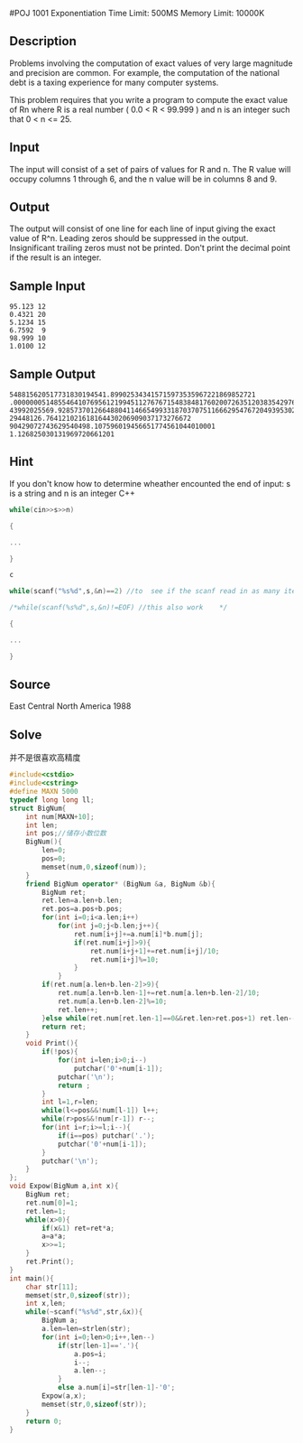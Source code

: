 #POJ 1001 Exponentiation
Time Limit: 500MS		Memory Limit: 10000K

## Description

Problems involving the computation of exact values of very large magnitude and precision are common. For example, the computation of the national debt is a taxing experience for many computer systems. 

This problem requires that you write a program to compute the exact value of Rn where R is a real number ( 0.0 < R < 99.999 ) and n is an integer such that 0 < n <= 25.
## Input

The input will consist of a set of pairs of values for R and n. The R value will occupy columns 1 through 6, and the n value will be in columns 8 and 9.
## Output

The output will consist of one line for each line of input giving the exact value of R^n. Leading zeros should be suppressed in the output. Insignificant trailing zeros must not be printed. Don't print the decimal point if the result is an integer.
## Sample Input
```
95.123 12
0.4321 20
5.1234 15
6.7592  9
98.999 10
1.0100 12
```
## Sample Output
```
548815620517731830194541.899025343415715973535967221869852721
.00000005148554641076956121994511276767154838481760200726351203835429763013462401
43992025569.928573701266488041146654993318703707511666295476720493953024
29448126.764121021618164430206909037173276672
90429072743629540498.107596019456651774561044010001
1.126825030131969720661201
```
## Hint

If you don't know how to determine wheather encounted the end of input: 
s is a string and n is an integer 
C++
```cpp
while(cin>>s>>n)

{

...

}

c

while(scanf("%s%d",s,&n)==2) //to  see if the scanf read in as many items as you want

/*while(scanf(%s%d",s,&n)!=EOF) //this also work    */

{

...

}
```
## Source
East Central North America 1988
## Solve 
并不是很喜欢高精度
```cpp
#include<cstdio>
#include<cstring>
#define MAXN 5000
typedef long long ll;
struct BigNum{
	int num[MAXN+10];
	int len;
	int pos;//储存小数位数 
	BigNum(){
		len=0;
		pos=0;
		memset(num,0,sizeof(num));
	}
	friend BigNum operator* (BigNum &a, BigNum &b){
		BigNum ret;
		ret.len=a.len+b.len;
		ret.pos=a.pos+b.pos;
		for(int i=0;i<a.len;i++)
			for(int j=0;j<b.len;j++){
				ret.num[i+j]+=a.num[i]*b.num[j];
				if(ret.num[i+j]>9){
					ret.num[i+j+1]+=ret.num[i+j]/10;
					ret.num[i+j]%=10;
				}
			}
		if(ret.num[a.len+b.len-2]>9){
			ret.num[a.len+b.len-1]+=ret.num[a.len+b.len-2]/10;
			ret.num[a.len+b.len-2]%=10;
			ret.len++;
		}else while(ret.num[ret.len-1]==0&&ret.len>ret.pos+1) ret.len--;  
		return ret;
	}
	void Print(){
		if(!pos){
			for(int i=len;i>0;i--)
				putchar('0'+num[i-1]);
			putchar('\n');
			return ;
		}
		int l=1,r=len;
		while(l<=pos&&!num[l-1]) l++;
		while(r>pos&&!num[r-1]) r--;
		for(int i=r;i>=l;i--){
			if(i==pos) putchar('.');
			putchar('0'+num[i-1]);
		} 
		putchar('\n');
	}
};
void Expow(BigNum a,int x){
	BigNum ret;
	ret.num[0]=1;
	ret.len=1;
	while(x>0){
		if(x&1) ret=ret*a;
		a=a*a;
		x>>=1;
	}
	ret.Print();
}
int main(){
	char str[11];
	memset(str,0,sizeof(str));
	int x,len;
	while(~scanf("%s%d",str,&x)){
		BigNum a;
 		a.len=len=strlen(str);
		for(int i=0;len>0;i++,len--)
			if(str[len-1]=='.'){
				a.pos=i;
				i--;
				a.len--;
			}
			else a.num[i]=str[len-1]-'0';
		Expow(a,x);
		memset(str,0,sizeof(str));
	}
	return 0;
}
```